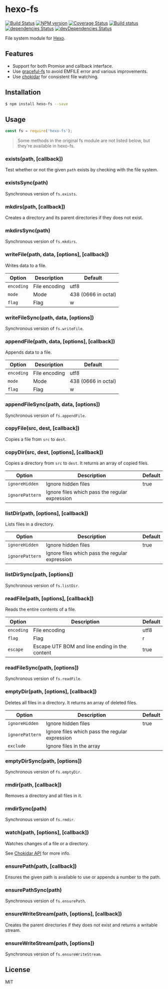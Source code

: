 # hexo-fs

[![Build Status](https://travis-ci.org/hexojs/hexo-fs.svg?branch=master)](https://travis-ci.org/hexojs/hexo-fs)
[![NPM version](https://badge.fury.io/js/hexo-fs.svg)](https://www.npmjs.com/package/hexo-fs)
[![Coverage Status](https://img.shields.io/coveralls/hexojs/hexo-fs.svg)](https://coveralls.io/r/hexojs/hexo-fs?branch=master)
[![Build status](https://ci.appveyor.com/api/projects/status/github/hexojs/hexo-fs?svg=true)](https://ci.appveyor.com/project/tommy351/hexo-fs/branch/master)
[![dependencies Status](https://david-dm.org/hexojs/hexo-fs/status.svg)](https://david-dm.org/hexojs/hexo-fs)
[![devDependencies Status](https://david-dm.org/hexojs/hexo-fs/dev-status.svg)](https://david-dm.org/hexojs/hexo-fs?type=dev)

File system module for [Hexo].

## Features

- Support for both Promise and callback interface.
- Use [graceful-fs] to avoid EMFILE error and various improvements.
- Use [chokidar] for consistent file watching.

## Installation

``` bash
$ npm install hexo-fs --save
```

## Usage

``` js
const fs = require('hexo-fs');
```

> Some methods in the original fs module are not listed below, but they're available in hexo-fs.

### exists(path, [callback])

Test whether or not the given `path` exists by checking with the file system.

### existsSync(path)

Synchronous version of `fs.exists`.

### mkdirs(path, [callback])

Creates a directory and its parent directories if they does not exist.

### mkdirsSync(path)

Synchronous version of `fs.mkdirs`.

### writeFile(path, data, [options], [callback])

Writes data to a file.

Option | Description | Default
--- | --- | ---
`encoding` | File encoding | utf8
`mode` | Mode | 438 (0666 in octal)
`flag` | Flag | w

### writeFileSync(path, data, [options])

Synchronous version of `fs.writeFile`.

### appendFile(path, data, [options], [callback])

Appends data to a file.

Option | Description | Default
--- | --- | ---
`encoding` | File encoding | utf8
`mode` | Mode | 438 (0666 in octal)
`flag` | Flag | w

### appendFileSync(path, data, [options])

Synchronous version of `fs.appendFile`.

### copyFile(src, dest, [callback])

Copies a file from `src` to `dest`.

### copyDir(src, dest, [options], [callback])

Copies a directory from `src` to `dest`. It returns an array of copied files.

Option | Description | Default
--- | --- | ---
`ignoreHidden` | Ignore hidden files | true
`ignorePattern` | Ignore files which pass the regular expression |

### listDir(path, [options], [callback])

Lists files in a directory.

Option | Description | Default
--- | --- | ---
`ignoreHidden` | Ignore hidden files | true
`ignorePattern` | Ignore files which pass the regular expression |

### listDirSync(path, [options])

Synchronous version of `fs.listDir`.

### readFile(path, [options], [callback])

Reads the entire contents of a file.

Option | Description | Default
--- | --- | ---
`encoding` | File encoding | utf8
`flag` | Flag | r
`escape` | Escape UTF BOM and line ending in the content | true

### readFileSync(path, [options])

Synchronous version of `fs.readFile`.

### emptyDir(path, [options], [callback])

Deletes all files in a directory. It returns an array of deleted files.

Option | Description | Default
--- | --- | ---
`ignoreHidden` | Ignore hidden files | true
`ignorePattern` | Ignore files which pass the regular expression |
`exclude` | Ignore files in the array |

### emptyDirSync(path, [options])

Synchronous version of `fs.emptyDir`.

### rmdir(path, [callback])

Removes a directory and all files in it.

### rmdirSync(path)

Synchronous version of `fs.rmdir`.

### watch(path, [options], [callback])

Watches changes of a file or a directory.

See [Chokidar API](https://github.com/paulmillr/chokidar#api) for more info.

### ensurePath(path, [callback])

Ensures the given path is available to use or appends a number to the path.

### ensurePathSync(path)

Synchronous version of `fs.ensurePath`.

### ensureWriteStream(path, [options], [callback])

Creates the parent directories if they does not exist and returns a writable stream.

### ensureWriteStream(path, [options])

Synchronous version of `fs.ensureWriteStream`.

## License

MIT

[graceful-fs]: https://github.com/isaacs/node-graceful-fs
[Hexo]: https://hexo.io/
[chokidar]: https://github.com/paulmillr/chokidar